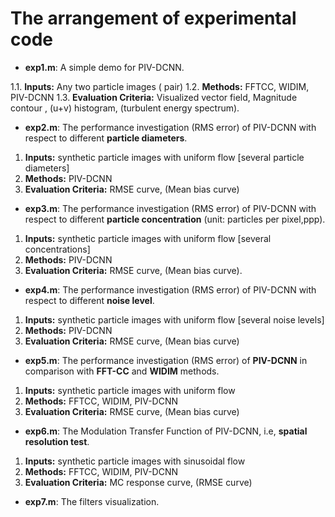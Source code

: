 # The arrangement of experimental code

- **exp1.m**: A simple demo for PIV-DCNN.

 1.1. **Inputs:**   Any two particle images ( pair)
 1.2. **Methods:**  FFTCC, WIDIM, PIV-DCNN
 1.3. **Evaluation Criteria:** Visualized vector field, Magnitude contour , (u+v) histogram,  (turbulent energy spectrum).


- **exp2.m**: The performance investigation (RMS error) of PIV-DCNN with respect to different **particle diameters**. 

 1. **Inputs:** synthetic particle images with uniform flow [several particle diameters]
 2. **Methods:** PIV-DCNN
 3. **Evaluation Criteria:** RMSE curve, (Mean bias curve)

- **exp3.m**: The performance investigation (RMS error) of PIV-DCNN with respect to different **particle concentration** (unit: particles per pixel,ppp).

 1. **Inputs:** synthetic particle images with uniform flow  [several concentrations]
 2. **Methods:** PIV-DCNN
 3. **Evaluation Criteria:** RMSE curve, (Mean bias curve).

- **exp4.m**: The performance investigation (RMS error) of PIV-DCNN with respect to different **noise level**. 

 1. **Inputs:** synthetic particle images with uniform flow [several noise levels]
 2. **Methods:** PIV-DCNN
 3. **Evaluation Criteria:** RMSE curve, (Mean bias curve)

- **exp5.m**: The performance investigation (RMS error) of **PIV-DCNN** in comparison with **FFT-CC** and **WIDIM** methods. 

1. **Inputs:** synthetic particle images with uniform flow
2. **Methods:** FFTCC, WIDIM, PIV-DCNN
3. **Evaluation Criteria:** RMSE curve, (Mean bias curve)

- **exp6.m**: The Modulation Transfer Function of PIV-DCNN, i.e, **spatial resolution test**. 

 1. **Inputs:** synthetic particle images with sinusoidal flow 
 2. **Methods:** FFTCC, WIDIM, PIV-DCNN
3. **Evaluation Criteria:** MC response curve, (RMSE curve)

- **exp7.m**: The filters visualization.  

 



 

